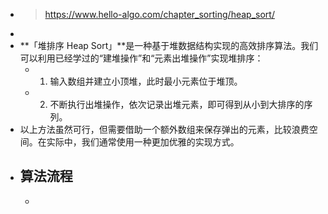 - > https://www.hello-algo.com/chapter_sorting/heap_sort/
-
- **「堆排序 Heap Sort」**是一种基于堆数据结构实现的高效排序算法。我们可以利用已经学过的“建堆操作”和“元素出堆操作”实现堆排序：
	- 1. 输入数组并建立小顶堆，此时最小元素位于堆顶。
	- 2. 不断执行出堆操作，依次记录出堆元素，即可得到从小到大排序的序列。
- 以上方法虽然可行，但需要借助一个额外数组来保存弹出的元素，比较浪费空间。在实际中，我们通常使用一种更加优雅的实现方式。
- ## 算法流程
	-